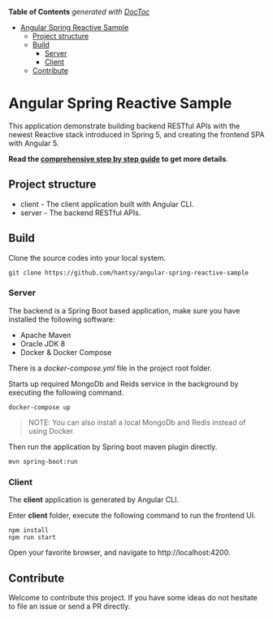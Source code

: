 <!-- START doctoc generated TOC please keep comment here to allow auto update -->
<!-- DON'T EDIT THIS SECTION, INSTEAD RE-RUN doctoc TO UPDATE -->
**Table of Contents**  *generated with [DocToc](https://github.com/thlorenz/doctoc)*

- [Angular Spring Reactive Sample](#angular-spring-reactive-sample)
  - [Project structure](#project-structure)
  - [Build](#build)
    - [Server](#server)
    - [Client](#client)
  - [Contribute](#contribute)

<!-- END doctoc generated TOC please keep comment here to allow auto update -->

# Angular Spring Reactive Sample

This application demonstrate building backend RESTful APIs with the newest Reactive stack introduced in Spring 5, and creating the frontend SPA with Angular 5.

**Read the [comprehensive step by step guide](GUIDE.md) to get more details**.

## Project structure

* client - The client application built with Angular CLI.
* server - The backend RESTful APIs.


## Build 

Clone the source codes into your local system.

```
git clone https://github.com/hantsy/angular-spring-reactive-sample
```

### Server 

The backend is a Spring Boot based application, make sure you have installed the following software:

* Apache Maven
* Oracle JDK 8
* Docker & Docker Compose 

There is a *docker-compose.yml* file in the project root folder. 

Starts up required MongoDb and Reids service in the background by executing the following command.

```
docker-compose up
```

> NOTE: You can also install a local MongoDb and Redis instead of using Docker.

Then run the application by Spring boot maven plugin directly.

```
mvn spring-boot:run
```

### Client

The **client** application is generated by Angular CLI. 

Enter **client** folder, execute the following command to run the frontend UI.

```
npm install
npm run start
```

Open your favorite browser, and navigate to http://localhost:4200.

## Contribute

Welcome to contribute this project.  If you have some ideas do not hesitate to file an issue or send a PR directly.
